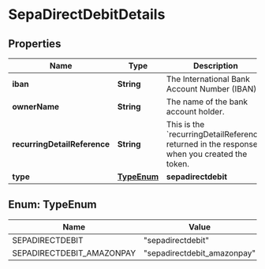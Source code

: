 

# SepaDirectDebitDetails


## Properties

| Name | Type | Description | Notes |
|------------ | ------------- | ------------- | -------------|
|**iban** | **String** | The International Bank Account Number (IBAN). |  |
|**ownerName** | **String** | The name of the bank account holder. |  |
|**recurringDetailReference** | **String** | This is the &#x60;recurringDetailReference&#x60; returned in the response when you created the token. |  [optional] |
|**type** | [**TypeEnum**](#TypeEnum) | **sepadirectdebit** |  [optional] |



## Enum: TypeEnum

| Name | Value |
|---- | -----|
| SEPADIRECTDEBIT | &quot;sepadirectdebit&quot; |
| SEPADIRECTDEBIT_AMAZONPAY | &quot;sepadirectdebit_amazonpay&quot; |



